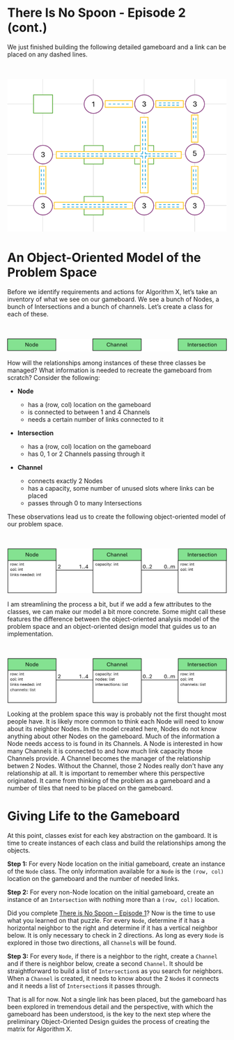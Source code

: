 # There Is No Spoon - Episode 2 (cont.)

We just finished building the following detailed gameboard and a link can be placed on any dashed lines.

<BR><BR>
![Full Gameboard](FullGameboard.png)
<BR>

# An Object-Oriented Model of the Problem Space

Before we identify requirements and actions for Algorithm X, let’s take an inventory of what we see on our gameboard. We see a bunch of Nodes, a bunch of Intersections and a bunch of channels. Let’s create a class for each of these.

<BR><BR>
![No Spoon 2 - Classes](Classes.png)
<BR>

How will the relationships among instances of these three classes be managed? What information is needed to recreate the gameboard from scratch? Consider the following:

* __Node__
    * has a (row, col) location on the gameboard
    * is connected to between 1 and 4 Channels
    * needs a certain number of links connected to it
    
* __Intersection__
    - has a (row, col) location on the gameboard
    - has 0, 1 or 2 Channels passing through it
 
* __Channel__
    - connects exactly 2 Nodes
    - has a capacity, some number of unused slots where links can be placed
    - passes through 0 to many Intersections

These observations lead us to create the following object-oriented model of our problem space. 

<BR><BR>
![No Spoon 2 - OOA](ClassesWithRelationships.png)
<BR>

I am streamlining the process a bit, but if we add a few attributes to the classes, we can make our model a bit more concrete. Some might call these features the difference between the object-oriented analysis model of the problem space and an object-oriented design model that guides us to an implementation.

<BR><BR>
![No Spoon 2 - OOD](ClassesWithLists.png)
<BR>

Looking at the problem space this way is probably not the first thought most people have. It is likely more common to think each Node will need to know about its neighbor Nodes. In the model created here, Nodes do not know anything about other Nodes on the gameboard. Much of the information a Node needs access to is found in its Channels. A Node is interested in how many Channels it is connected to and how much link capacity those Channels provide. A Channel becomes the manager of the relationship betwen 2 Nodes. Without the Channel, those 2 Nodes really don't have any relationship at all. It is important to remember where this perspective originated. It came from thinking of the problem as a gameboard and a number of tiles that need to be placed on the gameboard.

# Giving Life to the Gameboard

At this point, classes exist for each key abstraction on the gamboard. It is time to create instances of each class and build the relationships among the objects.

__Step 1:__ For every Node location on the initial gameboard, create an instance of the `Node` class. The only information available for a `Node` is the `(row, col)` location on the gameboard and the number of needed links.

__Step 2:__ For every non-Node location on the initial gameboard, create an instance of an `Intersection` with nothing more than a `(row, col)` location.

Did you complete [There is No Spoon – Episode 1](https://www.codingame.com/training/medium/there-is-no-spoon-episode-1)? Now is the time to use what you learned on that puzzle. For every `Node`, determine if it has a horizontal neighbor to the right and determine if it has a vertical neighbor below. It is only necessary to check in 2 directions. As long as every `Node` is explored in those two directions, all `Channel`s will be found. 

__Step 3:__ For every `Node`, if there is a neighbor to the right, create a `Channel` and if there is neighbor below, create a second `Channel`. It should be straightforward to build a list of `Intersection`s as you search for neighbors. When a `Channel` is created, it needs to know about the 2 `Node`s it connects and it needs a list of `Intersection`s it passes through.

That is all for now. Not a single link has been placed, but the gameboard has been explored in tremendous detail and the perspective, with which the gameboard has been understood, is the key to the next step where the preliminary Object-Oriented Design guides the process of creating the matrix for Algorithm X.
